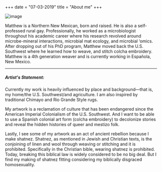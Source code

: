 +++
date = "07-03-2019"
title = "About me"
+++

![image][1]

Matthew is a Northern New Mexican, born and raised. He is also a self-professed rural gay. Professionally, he worked as a microbiologist throughout his academic career where his research revolved around microbe-mineral interactions, microbial mat ecology, and microbial ‘omics. After dropping out of his PhD program, Matthew moved back the U.S. Southwest where he learned how to weave, and stitch colcha embroidery. Matthew is a 4th generation weaver and is currently working in Española, New Mexico. 

________________

##### Artist's Statement:

Currently my work is heavily influenced by place and background—that is, my home/the U.S. Southwest/and agriculture. I am also inspired by traditional Chimayo and Rio Grande Style rugs. 

My artwork is a reclamation of culture that has been endangered since the American Imperial Colonialism of the U.S. Southwest. And I want to be able to use a Spanish colonial art form (colcha embroidery) to decolonize stories and reveal the hidden histories of queer and mestizo folk. 

Lastly, I see some of my artwork as an act of ancient rebellion because I make shatnez. Shatnez, as mentioned in Jewish and Christian texts, is the conjoining of linen and wool through weaving or stitching and it is prohibited. Specifically in the Christian bible, wearing shatnez is prohibited. Today, breaking this biblical law is widely considered to be no big deal. But I find my making of shatnez fitting considering my biblically disgraced homosexuality. 


[1]: /img/me.jpg
